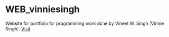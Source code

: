 # WEB_vinniesingh
Website for portfolio for programming work done by Vineet W. Singh (Vinnie Singh).
[Visit](https://www.vinniesingh.me/)  

